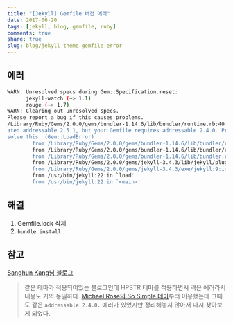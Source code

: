 ```yaml
---
title: "[Jekyll] Gemfile 버전 에러"
date: 2017-06-20
tags: [jekyll, blog, gemfile, ruby]
comments: true
share: true
slug: blog/jekyll-theme-gemfile-error
---
```


## 에러

```sh
WARN: Unresolved specs during Gem::Specification.reset:
      jekyll-watch (~> 1.1)
      rouge (~> 1.7)
WARN: Clearing out unresolved specs.
Please report a bug if this causes problems.
/Library/Ruby/Gems/2.0.0/gems/bundler-1.14.6/lib/bundler/runtime.rb:40:in `block in setup': You have already activ
ated addressable 2.5.1, but your Gemfile requires addressable 2.4.0. Prepending `bundle exec` to your command may
solve this. (Gem::LoadError)
        from /Library/Ruby/Gems/2.0.0/gems/bundler-1.14.6/lib/bundler/runtime.rb:25:in `map'
        from /Library/Ruby/Gems/2.0.0/gems/bundler-1.14.6/lib/bundler/runtime.rb:25:in `setup'
        from /Library/Ruby/Gems/2.0.0/gems/bundler-1.14.6/lib/bundler.rb:100:in `setup'
        from /Library/Ruby/Gems/2.0.0/gems/jekyll-3.4.3/lib/jekyll/plugin_manager.rb:36:in `require_from_bundler'
        from /Library/Ruby/Gems/2.0.0/gems/jekyll-3.4.3/exe/jekyll:9:in `<top (required)>'
        from /usr/bin/jekyll:22:in `load'
        from /usr/bin/jekyll:22:in `<main>'
```

## 해결

1. Gemfile.lock 삭제
2. `bundle install`

## 참고

[Sanghun Kang님 블로그](http://sanghun.xyz/jekyll-error/)

> 같은 테마가 적용되어있는 블로그인데 HPSTR 테마를 적용하면서 겪은 에러라서 내용도 거의 동일하다. [Michael Rose의 So Simple 테마](https://mademistakes.com/work/so-simple-jekyll-theme/)부터 이용했는데 그때도 같은 `addressable 2.4.0.` 에러가 있었지만 정리해놓지 않아서 다시 찾아보게 되었다.
